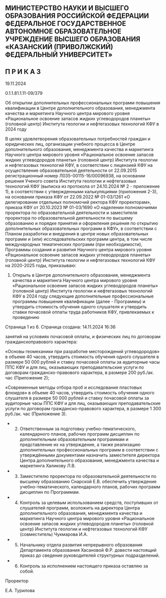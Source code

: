 <!-- image -->

## МИНИСТЕРСТВО НАУКИ И ВЫСШЕГО ОБРАЗОВАНИЯ РОССИЙСКОЙ ФЕДЕРАЦИИ ФЕДЕРАЛЬНОЕ ГОСУДАРСТВЕННОЕ АВТОНОМНОЕ ОБРАЗОВАТЕЛЬНОЕ УЧРЕЖДЕНИЕ ВЫСШЕГО ОБРАЗОВАНИЯ «КАЗАНСКИЙ (ПРИВОЛЖСКИЙ) ФЕДЕРАЛЬНЫЙ УНИВЕРСИТЕТ»

## П Р И К А З

19.11.2024

0.1.1.81.1.11-09/379

Об открытии дополнительных профессиональных программ повышения квалификации в Центре дополнительного образования, менеджмента качества и маркетинга Научного центра мирового уровня «Рациональное освоение запасов жидких углеводородов планеты» (головной центр) Института геологии и нефтегазовых технологий КФУ в 2024 году

В  целях  удовлетворения  образовательных  потребностей  граждан  и  юридических лиц, организации учебного процесса в Центре дополнительного образования, менеджмента качества и маркетинга Научного центра мирового уровня «Рациональное освоение запасов жидких  углеводородов  планеты»  (головной  центр)  Института  геологии  и  нефтегазовых технологий  КФУ,  в  соответствии  с  лицензией  КФУ  на  осуществление  образовательной деятельности от 22.09.2015 регистрационный номер Л035-00115-16/00096938, на основании решения Ученого совета Института геологии и нефтегазовых технологий КФУ (выписка из протокола от 24.10.2024 № 2 - приложение 1), в соответствии с утвержденными калькуляциями (приложения 2-3), на основании приказа КФУ от 22.09.2022 № 01-03/1261 «О делегировании отдельных полномочий ректора КФУ проректорам», приказа КФУ от 20.10.2023  №  01-03/1690  «О  наделении  полномочиями  проректора  по  образовательной деятельности  и  заместителя  проректора  по  образовательной  деятельности  по  высшему образованию и порядке принятия и оформления решения по открытию дополнительных образовательных программ в КФУ», в соответствии с Планом разработки и внедрения в центре новых образовательных программ и (или) исследовательских программ центра, в том  числе  международных  тематических  программ  (при  необходимости),  Программы создания и развития Научного центра мирового уровня «Рациональное освоение запасов жидких  углеводородов  планеты»  (головной  центр)  Института  геологии  и  нефтегазовых технологий КФУ на 2020-2025 годы, приказываю:

1. Открыть  в  Центре  дополнительного  образования,  менеджмента  качества  и маркетинга Научного  центра мирового  уровня  «Рациональное освоение  запасов жидких углеводородов планеты» (головной центр) Института геологии и нефтегазовых технологий КФУ в 2024 году следующие дополнительные профессиональные программы повышения квалификации (далее - Программы) и утвердить стоимость обучения одного слушателя и утвердить ставки почасовой оплаты труда работников КФУ, привлекаемых к проведению

Страница 1 из 6. Страница создана: 14.11.2024 16:36

занятий  на  условиях  почасовой  оплаты,  и  физических  лиц  по  договорам  гражданскоправового характера:

«Основы  геомеханики  при  разработке  месторождений  углеводородов»  в  объеме 40 часов, утвердить стоимость обучения одного слушателя в размере 50 000 рублей и ставку почасовой оплаты за аудиторные часы ППС КФУ и для лиц, оказывающих преподавательские  услуги  по  договорам  гражданско-правового  характера,  в  размере 200 руб./ак. час (Приложение 2);

«Современные методы отбора проб и исследования пластовых флюидов» в объеме 40 часов, утвердить стоимость обучения одного слушателя в размере 50 000 рублей и ставку почасовой оплаты за аудиторные часы ППС КФУ и для лиц, оказывающих преподавательские  услуги  по  договорам  гражданско-правового  характера,  в  размере 1 300 руб./ак. час (Приложение 3).

- 2. Ответственным за подготовку учебно-тематического, календарного планов, рабочих программ  дисциплин  по дополнительным  образовательным  программам  и представление их на утверждение, а также реализацию дополнительных профессиональных программ в соответствии с утверждёнными документами назначить заместителя директора Центра дополнительного образования, менеджмента качества и маркетинга Халикову Л.В.
- 3. Заместителю проректора по образовательной деятельности по высшему образованию Снарской Е.В. обеспечить утверждение учебно-тематического, календарного планов, рабочих программ дисциплин по Программам.
- 4. Контроль  за  целевым  использованием  средств,  поступивших  от  слушателей программ,  возложить  на  директора  Центра  дополнительного  образования,  менеджмента качества и маркетинга Научного центра мирового уровня «Рациональное освоение запасов жидких  углеводородов  планеты»  (головной  центр)  Института  геологии  и  нефтегазовых технологий КФУ (совместитель) Чукмарова И.А.
- 5. Начальнику отдела развития непрерывного образования Департамента образования  Хасановой  Ф.Р.  довести  настоящий  приказ  до  сведения  руководителей структурных подразделений.
- 6. Контроль за исполнением настоящего приказа оставляю за собой.

Проректор

<!-- image -->

Е.А. Турилова